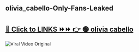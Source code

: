 
 ## olivia_cabello-Only-Fans-Leaked

# <h2><a href="https://clipsfans.com/olivia_cabello&ref=git">🔗 Click to LINKS ⏩⏩ 👉 🟢 olivia cabello </a></h2>

<a href="https://clipsfans.com/olivia_cabello&ref=git" rel="nofollow" data-target="animated-image.originalLink"><img src="https://i.ibb.co.com/xMMVF88/686577567.gif" alt="Viral Video Original" style="max-width: 100%; display: inline-block;" data-target="animated-image.originalImage"></a>
